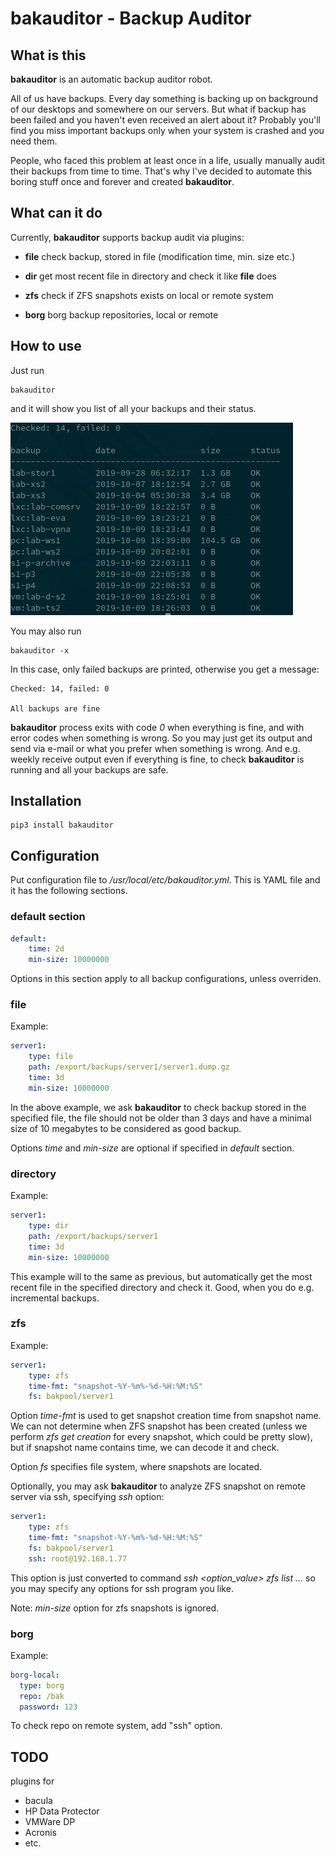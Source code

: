 # bakauditor - Backup Auditor

## What is this

**bakauditor** is an automatic backup auditor robot.

All of us have backups. Every day something is backing up on background of our
desktops and somewhere on our servers. But what if backup has been failed and
you haven't even received an alert about it? Probably you'll find you miss
important backups only when your system is crashed and you need them.

People, who faced this problem at least once in a life, usually manually audit
their backups from time to time. That's why I've decided to automate this
boring stuff once and forever and created **bakauditor**.

## What can it do

Currently, **bakauditor** supports backup audit via plugins:

* **file** check backup, stored in file (modification time, min. size etc.)

* **dir** get most recent file in directory and check it like **file** does

* **zfs** check if ZFS snapshots exists on local or remote system

* **borg** borg backup repositories, local or remote

## How to use

Just run

```shell
bakauditor
```

and it will show you list of all your backups and their status.

![colorized cols](https://github.com/divi255/bakauditor/blob/master/out.png?raw=true)

You may also run

```shell
bakauditor -x
```

In this case, only failed backups are printed, otherwise you get a message:

```
Checked: 14, failed: 0

All backups are fine
```

**bakauditor** process exits with code *0* when everything is fine, and with
error codes when something is wrong. So you may just get its output and send
via e-mail or what you prefer when something is wrong. And e.g. weekly receive
output even if everything is fine, to check **bakauditor** is running and all
your backups are safe.

## Installation

```shell
pip3 install bakauditor
```

## Configuration

Put configuration file to */usr/local/etc/bakauditor.yml*. This is YAML file
and it has the following sections.

### default section

```yaml
default:
    time: 2d
    min-size: 10000000
```

Options in this section apply to all backup configurations, unless overriden.

### file

Example:

```yaml
server1:
    type: file
    path: /export/backups/server1/server1.dump.gz
    time: 3d
    min-size: 10000000
```

In the above example, we ask **bakauditor** to check backup stored in the
specified file, the file should not be older than 3 days and have a minimal
size of 10 megabytes to be considered as good backup.

Options *time* and *min-size* are optional if specified in *default* section.

### directory

Example:

```yaml
server1:
    type: dir
    path: /export/backups/server1
    time: 3d
    min-size: 10000000
```

This example will to the same as previous, but automatically get the most
recent file in the specified directory and check it. Good, when you do e.g.
incremental backups.

### zfs

Example:

```yaml
server1:
    type: zfs
    time-fmt: "snapshot-%Y-%m%-%d-%H:%M:%S"
    fs: bakpool/server1
```

Option *time-fmt* is used to get snapshot creation time from snapshot name.  We
can not determine when ZFS snapshot has been created (unless we perform *zfs
get creation* for every snapshot, which could be pretty slow), but if snapshot
name contains time, we can decode it and check.

Option *fs* specifies file system, where snapshots are located.

Optionally, you may ask **bakauditor** to analyze ZFS snapshot on remote server
via ssh, specifying *ssh* option:

```yaml
server1:
    type: zfs
    time-fmt: "snapshot-%Y-%m%-%d-%H:%M:%S"
    fs: bakpool/server1
    ssh: root@192.168.1.77
```

This option is just converted to command *ssh <option_value> zfs list ...* so
you may specify any options for ssh program you like.

Note: *min-size* option for zfs snapshots is ignored.

### borg

Example:

```yaml
borg-local:
  type: borg
  repo: /bak
  password: 123
```

To check repo on remote system, add "ssh" option.

## TODO

plugins for

* bacula
* HP Data Protector
* VMWare DP
* Acronis
* etc.
